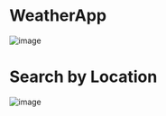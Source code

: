 # WeatherApp

![image](https://github.com/ruby222001/Weather_App_UI/assets/113155583/d5bcaa12-b2ed-4602-a3d8-e45694cf68f8)


# Search by Location
![image](https://github.com/ruby222001/Weather_App_UI/assets/113155583/6689d675-2af7-44d8-8514-2bc6e3e8505c)

